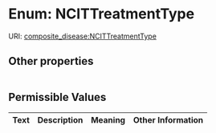 
# Enum: NCITTreatmentType




URI: [composite_disease:NCITTreatmentType](http://w3id.org/ontogpt/composite_disease/NCITTreatmentType)


## Other properties

|  |  |  |
| --- | --- | --- |

## Permissible Values

| Text | Description | Meaning | Other Information |
| :--- | :---: | :---: | ---: |

